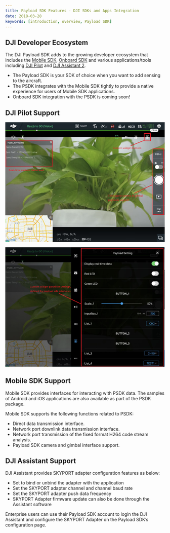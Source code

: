 ```yaml
---
title: Payload SDK Features - DJI SDKs and Apps Integration
date: 2018-03-28
keywords: [introduction, overview, Payload SDK]
---
```


## DJI Developer Ecosystem

The DJI Payload SDK adds to the growing developer ecosystem that includes the [Mobile SDK](https://developer.dji.com/mobile-sdk/documentation/introduction/index.html), [Onboard SDK](https://developer.dji.com/onboard-sdk/documentation/introduction/homepage.html) and various applications/tools including [DJI Pilot](http://dl.djicdn.com/djipilot-official.apk) and [DJI Assistant 2](https://www.dji.com/matrice-200-series/info#downloads).

- The Payload SDK is your SDK of choice when you want to add sensing to the aircraft.
- The PSDK integrates with the Mobile SDK tightly to provide a native experience for users of Mobile SDK applications.
- Onboard SDK integration with the PSDK is coming soon!

## DJI Pilot Support

![](../images/introduction/psdk_introduction/pilot_main.png)

![](../images/introduction/psdk_introduction/pilot_widget.png)

## Mobile SDK Support
Mobile SDK provides interfaces for interacting with PSDK data. The samples of Android and iOS applications are also available as part of the PSDK package. 

Mobile SDK supports the following functions related to PSDK:

- Direct data transmission interface.
- Network port downlink data transmission interface.
- Network port transmission of the fixed format H264 code stream analysis.
- Payload SDK camera and gimbal interface support. 

## DJI Assistant Support
DJI Assistant provides SKYPORT adapter configuration features as below:

- Set to bind or unbind the adapter with the application
- Set the SKYPORT adapter channel and channel baud rate
- Set the SKYPORT adapter push data frequency
- SKYPORT Adapter firmware update can also be done through the Assistant software

Enterprise users can use their Payload SDK account to login the DJI Assistant and configure the SKYPORT Adapter on the Payload SDK’s configuration page.
